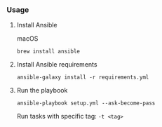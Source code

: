 ### Usage
1. Install Ansible

   macOS
   ```
   brew install ansible
   ```

2. Install Ansible requirements

   ```
   ansible-galaxy install -r requirements.yml
   ```

3. Run the playbook
   ```
   ansible-playbook setup.yml --ask-become-pass
   ```
   Run tasks with specific tag: `-t <tag>`
